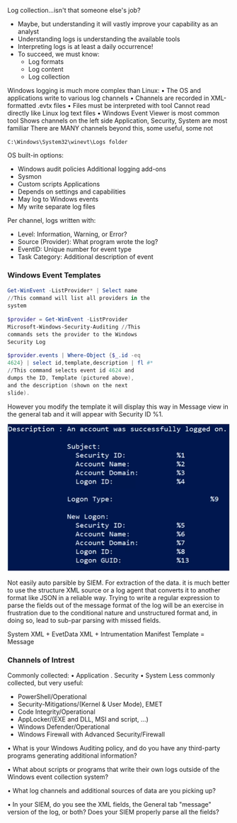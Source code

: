 Log collection...isn't that someone else's job?
- Maybe, but understanding it will vastly improve your capability as an analyst
- Understanding logs is understanding the available tools
- Interpreting logs is at least a daily occurrence!
- To succeed, we must know:
	- Log formats
	- Log content
	- Log collection


Windows logging is much more complex than Linux:
• The OS and applications write to various log channels
• Channels are recorded in XML-formatted .evtx files
• Files must be interpreted with tool
Cannot read directly like Linux log text files
• Windows Event Viewer is most common tool
Shows channels on the left side
Application, Security, System are most familiar
There are MANY channels beyond this, some useful, some not

	C:\Windows\System32\winevt\Logs folder

OS built-in options:
- Windows audit policies
Additional logging add-ons
- Sysmon
- Custom scripts
Applications
- Depends on settings and capabilities
- May log to Windows events
- My write separate log files

Per channel, logs written with:
- Level: Information, Warning, or Error?
- Source (Provider): What program wrote the log?
- EventlD: Unique number for event type
- Task Category: Additional description of event

### Windows Event Templates

```powershell
Get-WinEvent -ListProvider* | Select name
//This command will list all providers in the
system
```
 
```powershell
$provider = Get-WinEvent -ListProvider
Microsoft-Windows-Security-Auditing //This
commands sets the provider to the Windows
Security Log
```

```Powershell
$provider.events | Where-Object {$_.id -eq
4624} | select id,template,description | fl #*
//This command selects event id 4624 and
dumps the ID, Template (pictured above),
and the description (shown on the next
slide).
```

However you modify the template it will display this way in Message view in the general tab and it will appear with Security ID %1. 

![Pasted image 20230401231420.png](../../Media/Pasted%20image%2020230401231420.png)

Not easily auto parsible by SIEM. For extraction of the data. it is much better to use the structure XML source or a log agent that converts it to another format like JSON in a reliable way. Trying to write a regular expression to parse the fields out of the message format of the log will be an exercise in frustration due to the conditional nature and unstructured format and, in doing so, lead to sub-par parsing with missed
fields.

System XML + EvetData XML + Intrumentation Manifest Template = Message

### Channels of Intrest

Commonly collected:
• Application
. Security
• System
Less commonly collected, but very useful:
- PowerShell/Operational
- Security-Mitigations/(Kernel & User Mode), EMET
- Code Integrity/Operational
- AppLocker/(EXE and DLL, MSI and script, ...)
- Windows Defender/Operational
- Windows Firewall with Advanced Security/Firewall

• What is your Windows Auditing policy, and
do you have any third-party programs
generating additional information?


• What about scripts or programs that write
their own logs outside of the Windows event
collection system?


• What log channels and additional sources
of data are you picking up?


• In your SIEM, do you see the XML fields, the
General tab "message" version of the log, or
both? Does your SIEM properly parse all the
fields?